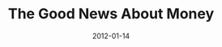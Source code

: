 ---
layout: message
category: message
series: "Big Bad Wolf"
title: "The Good News About Money"
date: 2012-01-14
audio-description: "Chuck Mingo talks about how God is the opposite of the Big Bad Wolf."
audio: "http://www.crossroads.net/players/media/hq/bigbadwolf_02.mp3"
audio-title: "The Good News About Money"
audio-duration: "43&#58;20"
program-description: "The Good News About Money - Program"
program: "http://www.crossroads.net/players/media/hq/01_14-15_12Program.pdf"
program-title: "The Good News About Money"
video-description: "Chuck Mingo talks about how God is the opposite of the Big Bad Wolf."
video-title: "The Good News About Money"
video: "https://s3.amazonaws.com/crossroadsvideomessages/bigbadwolf_02.mp4"
---